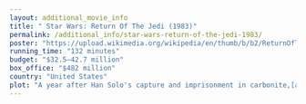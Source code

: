 ```yaml
---
layout: additional_movie_info
title: " Star Wars: Return Of The Jedi (1983)"
permalink: /additional_info/star-wars-return-of-the-jedi-1983/
poster: "https://upload.wikimedia.org/wikipedia/en/thumb/b/b2/ReturnOfTheJediPoster1983.jpg/220px-ReturnOfTheJediPoster1983.jpg"
running_time: "132 minutes"
budget: "$32.5–42.7 million"
box_office: "$482 million"
country: "United States"
plot: "A year after Han Solo's capture and imprisonment in carbonite,[a] C-3PO and R2-D2 enter the palace of the crime lord Jabba the Hutt on Tatooine. They were sent as a goodwill gift by Luke Skywalker, who hopes to negotiate with Jabba for Han's release. Disguised as a bounty hunter, Princess Leia infiltrates the palace under the pretense of having captured Chewbacca. She releases Han from the carbonite but is caught by Jabba and enslaved. Luke arrives to bargain for the release of his friends, but Jabba drops him through a trapdoor to be eaten by a rancor. After Luke kills the beast, Jabba decrees that he, Han, and Chewbacca will be fed to a Sarlacc,[7][8] a deadly ground-dwelling creature. Luke retrieves his new green lightsaber from R2-D2, and the group of friends battle Jabba's thugs aboard his sail barge. During the chaos, Boba Fett falls into the Sarlacc's pit and Leia strangles Jabba to death with her chains. The group escapes as Jabba's sail barge is destroyed.\n\nAs the others rendezvous with the Rebel Alliance, Luke returns to Dagobah to complete his Jedi training with Yoda, who is dying when he arrives. Before Yoda dies, he confirms that Darth Vader is Luke's father, the former Jedi Knight Anakin Skywalker, and that there is another Skywalker. Obi-Wan Kenobi's Force spirit tells Luke that Leia is his twin sister, and that he must face Vader again to finish his training and defeat the Empire.\n\nThe Alliance learns that the Empire has been constructing a second Death Star under the supervision of the Emperor. The station is protected by an energy shield on the forest moon of Endor. To destroy its generator, Han leads a strike team which includes Luke, Leia, and Chewbacca. Once on the moon, the team gains the trust of a tribe of Ewoks after an initial conflict. Later, Luke tells Leia that she is his sister, and that Vader is their father. Luke surrenders to Imperial troops and is brought before Vader, but fails to convince him to reject the dark side of the Force.\n\nLuke is brought to the Emperor, who intends to turn him to the dark side. He also reveals that Luke's friends on Endor and the Rebel fleet are heading into a trap. On the forest moon, Han's team is captured by Imperial forces, but a counterattack by the Ewoks allows the Rebels to infiltrate the shield generator. Meanwhile, Lando Calrissian and Admiral Ackbar lead the Rebel assault on the Death Star, finding its shield still active and the Imperial fleet waiting for them.\n\nThe Emperor reveals to Luke that the Death Star is fully operational and orders the firing of its massive laser, which destroys a Rebel starship. He invites Luke to give in to his anger and embrace the dark side of the Force. Luke attacks him, but Vader intervenes, and the two engage in a lightsaber duel. Vader senses that Luke has a sister and threatens to turn her to the dark side if Luke will not join him. Enraged, Luke attacks Vader and severs his prosthetic hand. The Emperor orders Luke to kill his father, but Luke refuses. In response, the Emperor tortures Luke with Force lightning. Unwilling to let his son die, Vader throws the Emperor down a shaft to his demise. Vader is fatally wounded and asks Luke to remove his mask in a moment of reconciliation before he dies.\n\nAfter the Rebel strike team destroys the shield generator, Lando leads fighter ships into the Death Star's core. While the Rebel fleet destroys the Imperial command ship, Lando and X-wing pilot Wedge Antilles destroy the Death Star's main reactor and escape before the station explodes. Luke cremates Vader's body on Endor before reuniting with his friends. As the Rebels celebrate their victory, Luke sees the Force spirits of Obi-Wan, Yoda, and Anakin standing nearby."
---
```

